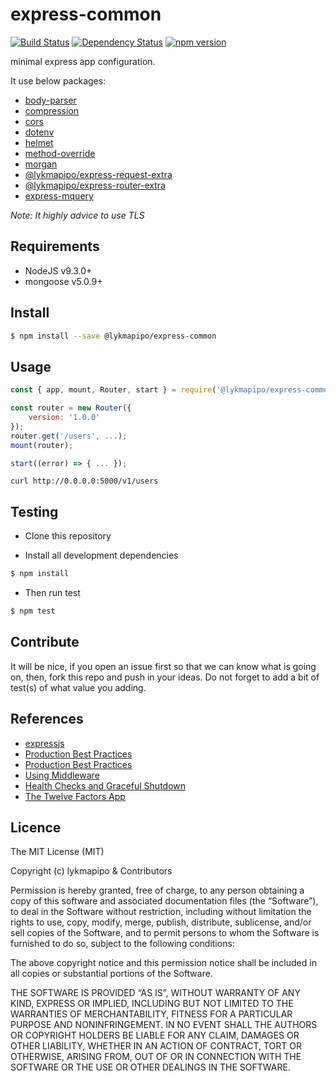 # express-common

[![Build Status](https://travis-ci.org/lykmapipo/express-common.svg?branch=master)](https://travis-ci.org/lykmapipo/express-common)
[![Dependency Status](https://img.shields.io/david/lykmapipo/express-common.svg?style=flat)](https://david-dm.org/lykmapipo/express-common)
[![npm version](https://badge.fury.io/js/%40lykmapipo%2Fexpress-common.svg)](https://badge.fury.io/js/@lykmapipo/express-common)


minimal express app configuration.

It use below packages:
- [body-parser](https://github.com/expressjs/body-parser)
- [compression](https://github.com/expressjs/compression)
- [cors](https://github.com/expressjs/cors)
- [dotenv](https://github.com/motdotla/dotenv)
- [helmet](https://github.com/helmetjs/helmet)
- [method-override](https://github.com/expressjs/method-override)
- [morgan](https://github.com/expressjs/morgan)
- [@lykmapipo/express-request-extra](https://github.com/lykmapipo/express-request-extra)
- [@lykmapipo/express-router-extra](https://github.com/lykmapipo/express-router-extra)
- [express-mquery](https://github.com/lykmapipo/express-mquery)

*Note: It highly advice to use TLS*

## Requirements

- NodeJS v9.3.0+
- mongoose v5.0.9+

## Install
```sh
$ npm install --save @lykmapipo/express-common
```

## Usage

```javascript
const { app, mount, Router, start } = require('@lykmapipo/express-common');

const router = new Router({
    version: '1.0.0'
});
router.get('/users', ...);
mount(router);

start((error) => { ... });
```

```curl
curl http://0.0.0.0:5000/v1/users
```


## Testing
* Clone this repository

* Install all development dependencies
```sh
$ npm install
```
* Then run test
```sh
$ npm test
```

## Contribute
It will be nice, if you open an issue first so that we can know what is going on, then, fork this repo and push in your ideas. Do not forget to add a bit of test(s) of what value you adding.

## References
- [expressjs](https://expressjs.com/)
- [Production Best Practices](https://expressjs.com/en/advanced/best-practice-security.html)
- [Production Best Practices](https://expressjs.com/en/advanced/best-practice-performance.html)
- [Using Middleware](http://expressjs.com/en/guide/using-middleware.html)
- [Health Checks and Graceful Shutdown](https://expressjs.com/en/advanced/healthcheck-graceful-shutdown.html)
- [The Twelve Factors App](https://12factor.net/)

## Licence
The MIT License (MIT)

Copyright (c) lykmapipo & Contributors

Permission is hereby granted, free of charge, to any person obtaining a copy of this software and associated documentation files (the “Software”), to deal in the Software without restriction, including without limitation the rights to use, copy, modify, merge, publish, distribute, sublicense, and/or sell copies of the Software, and to permit persons to whom the Software is furnished to do so, subject to the following conditions:

The above copyright notice and this permission notice shall be included in all copies or substantial portions of the Software.

THE SOFTWARE IS PROVIDED “AS IS”, WITHOUT WARRANTY OF ANY KIND, EXPRESS OR IMPLIED, INCLUDING BUT NOT LIMITED TO THE WARRANTIES OF MERCHANTABILITY, FITNESS FOR A PARTICULAR PURPOSE AND NONINFRINGEMENT. IN NO EVENT SHALL THE AUTHORS OR COPYRIGHT HOLDERS BE LIABLE FOR ANY CLAIM, DAMAGES OR OTHER LIABILITY, WHETHER IN AN ACTION OF CONTRACT, TORT OR OTHERWISE, ARISING FROM, OUT OF OR IN CONNECTION WITH THE SOFTWARE OR THE USE OR OTHER DEALINGS IN THE SOFTWARE.
